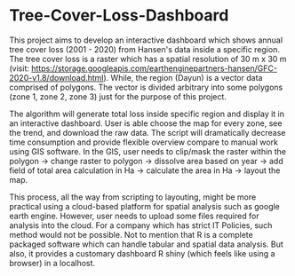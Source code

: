 # Tree-Cover-Loss-Dashboard

This project aims to develop an interactive dashboard which shows annual tree cover loss (2001 - 2020) from Hansen's data inside a specific region. The tree cover loss is a raster which has a spatial resolution of 30 m x 30 m (visit: https://storage.googleapis.com/earthenginepartners-hansen/GFC-2020-v1.8/download.html). While, the region (Dayun) is a vector data comprised of polygons. The vector is divided arbitrary into some polygons (zone 1, zone 2, zone 3) just for the purpose of this project.

The algorithm will generate total loss inside specific region and display it in an interactive dashboard. User is able choose the map for every zone, see the trend, and download the raw data. The script will dramatically decrease time consumption and provide flexible overview compare to manual work using GIS software. In the GIS, user needs to clip/mask the raster within the polygon  -> change raster to polygon -> dissolve area based on year -> add field of total area calculation in Ha -> calculate the area in Ha -> layout the map. 

This process, all the way from scripting to layouting, might be more practical using a cloud-based platform for spatial analysis such as google earth engine. However, user needs to upload some files required for analysis into the cloud. For a company which has strict IT Policies, such method would not be possible. Not to mention that R is a complete packaged software which can handle tabular and spatial data analysis. But also, it provides a customary dashboard R shiny (which feels like using a browser) in a localhost. 
